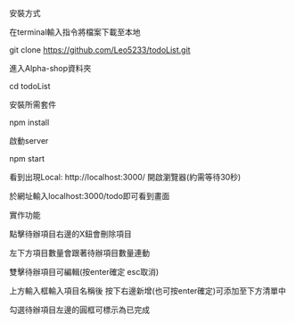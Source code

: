 安裝方式

在terminal輸入指令將檔案下載至本地

  git clone https://github.com/Leo5233/todoList.git

進入Alpha-shop資料夾

  cd todoList

安裝所需套件

  npm install

啟動server

  npm start

看到出現Local:   http://localhost:3000/ 開啟瀏覽器(約需等待30秒)

於網址輸入localhost:3000/todo即可看到畫面

實作功能

  點擊待辦項目右邊的X鈕會刪除項目

  左下方項目數量會跟著待辦項目數量連動

  雙擊待辦項目可編輯(按enter確定 esc取消)

  上方輸入框輸入項目名稱後 按下右邊新增(也可按enter確定)可添加至下方清單中

  勾選待辦項目左邊的圓框可標示為已完成






